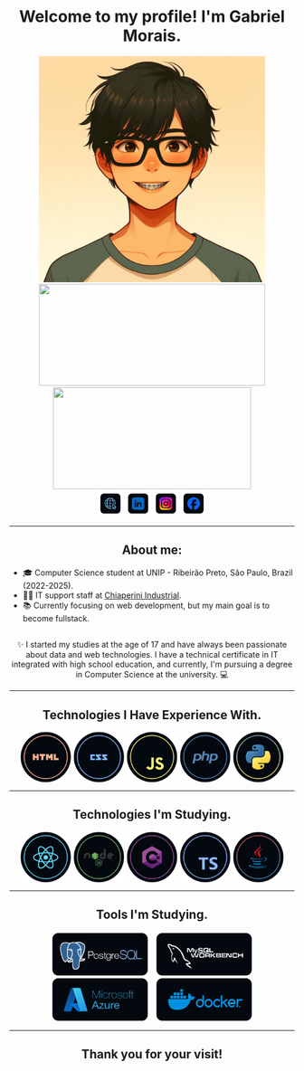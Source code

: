<div align="center"><h1> Welcome to my profile! I'm Gabriel Morais.</h1></div>
<div align="center"><img width="400em" height="400em" src="https://github.com/GabrielMoraisDev/GabrielMoraisDev/blob/main/img/anime.png"></div>
<div style="display: flex;" align="center">
  <a href="https://github.com/GabrielMoraisDev/" >
   <img height="180em" width="400em" src="https://github-readme-stats.vercel.app/api?username=GabrielMoraisDev&show_icons=true&count_private=true&border_radius=10&bg_color=04090f&text_color=abd1ff&title_color=5ca5ff&icon_color=5ca5ff&hide_border=true">
   <img height="180em" width="350em" src="https://github-readme-stats.vercel.app/api/top-langs/?username=GabrielMoraisDev&layout=compact&langs_count=16&border_radius=10&bg_color=04090f&text_color=bfddff&title_color=5ca5ff&icon_color=5ca5ff&hide_border=true">
  </a>
</div>

<div align="center"> 
  <a href="https://gabriel-morais-dev.netlify.app/" target="_blank"><img height="45" src="https://github.com/GabrielMoraisDev/GabrielMoraisDev/blob/main/img/portifolio.png"></a> 
  <a href="https://www.linkedin.com/in/gabriel-morais-a3ab91243/" target="_blank"><img height="45" src="https://github.com/GabrielMoraisDev/GabrielMoraisDev/blob/main/img/linkedin.png"></a> 
  <a href="https://www.instagram.com/biel_morais51/" target="_blank"><img height="45" src="https://github.com/GabrielMoraisDev/GabrielMoraisDev/blob/main/img/instagram.png"></a> 
 <a href="https://www.facebook.com/profile.php?id=100005731294669" target="_blank"><img height="45" src="https://github.com/GabrielMoraisDev/GabrielMoraisDev/blob/main/img/facebook.png"></a> 
</div>
<hr />
<section>
    <h2 align="center">About me:</h2>
    <ul>
        <li>🎓 Computer Science student at UNIP - Ribeirão Preto, São Paulo, Brazil (2022-2025).</li>
        <li>👨‍💻 IT support staff at <a href="https://www.chiaperini.com.br">Chiaperini Industrial</a>.</li>
        <li>📚 Currently focusing on web development, but my main goal is to become fullstack.</li>
    </ul>
</section>
<section align="center">
  <h2></h2>
       ✨ I started my studies at the age of 17 and have always been passionate about data and web technologies. I have a technical certificate in IT integrated with high school education, and currently, I'm pursuing a degree in Computer Science at the university. 💻
</section>

 <hr />

<section align="center" >
 <h2 align="center">Technologies I Have Experience With.</h2>
   <img align="center" alt="HTML" height="90" width="90" src="https://github.com/GabrielMoraisDev/GabrielMoraisDev/blob/main/img/html.png">
   <img align="center" alt="CSS" height="90" width="90" src="https://github.com/GabrielMoraisDev/GabrielMoraisDev/blob/main/img/css.png">
   <img align="center" alt="JavaScript" height="90" width="90" src="https://github.com/GabrielMoraisDev/GabrielMoraisDev/blob/main/img/js.png">
   <img align="center" alt="Php" height="90" width="90" src="https://github.com/GabrielMoraisDev/GabrielMoraisDev/blob/main/img/php.png">
   <img align="center" alt="Python" height="90" width="90" src="https://github.com/GabrielMoraisDev/GabrielMoraisDev/blob/main/img/python.png">
</section>
 <hr />
<section align="center" >
   <h2 align="center">Technologies I'm Studying.</h2>
   <img align="center" alt="React" height="90" width="90" src="https://github.com/GabrielMoraisDev/GabrielMoraisDev/blob/main/img/react.png">
   <img align="center" alt="Node" height="90" width="90" src="https://github.com/GabrielMoraisDev/GabrielMoraisDev/blob/main/img/nodejs.png">
   <img align="center" alt="C#" height="90" width="90" src="https://github.com/GabrielMoraisDev/GabrielMoraisDev/blob/main/img/c%23.png">
   <img align="center" alt="TypeScript" height="90" width="90" src="https://github.com/GabrielMoraisDev/GabrielMoraisDev/blob/main/img/ts.png">
   <img align="center" alt="Java" height="90" width="90" src="https://github.com/GabrielMoraisDev/GabrielMoraisDev/blob/main/img/java.png">
  <div align="center"></div>
</section>
 <hr />
<section align="center" >
   <h2 align="center">Tools I'm Studying.</h2>
   <img align="center" alt="PostgreSQL" height="80" width="180" src="https://github.com/GabrielMoraisDev/GabrielMoraisDev/blob/main/img/postgres.png">
  <img align="center" alt="PostgreSQL" height="80" width="180" src="https://github.com/GabrielMoraisDev/GabrielMoraisDev/blob/main/img/workbench.png">
  <img align="center" alt="PostgreSQL" height="80" width="180" src="https://github.com/GabrielMoraisDev/GabrielMoraisDev/blob/main/img/azure.png">
  <img align="center" alt="PostgreSQL" height="80" width="180" src="https://github.com/GabrielMoraisDev/GabrielMoraisDev/blob/main/img/docker.png">
  <div align="center"></div>
</section>



  <hr />
    <h2 align="center">Thank you for your visit!</h2>
